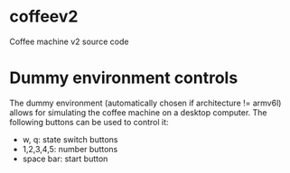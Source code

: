 # coffeev2
Coffee machine v2 source code

# Dummy environment controls
The dummy environment (automatically chosen if architecture != armv6l) allows for simulating the coffee machine on a desktop computer. The following buttons can be used to control it:
* w, q: state switch buttons
* 1,2,3,4,5: number buttons
* space bar: start button
